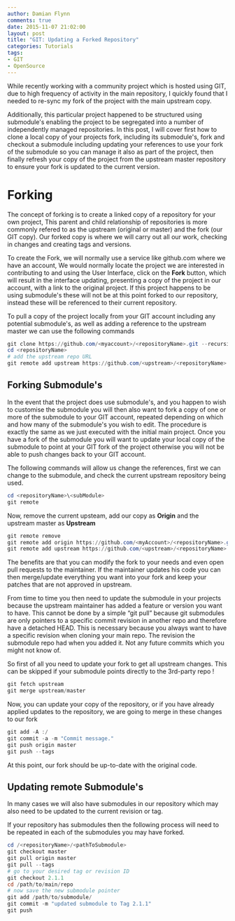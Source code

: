 ```yaml
---
author: Damian Flynn
comments: true
date: 2015-11-07 21:02:00
layout: post
title: "GIT: Updating a Forked Repository"
categories: Tutorials
tags:
- GIT
- OpenSource
---
```


While recently working with a community project which is hosted using GIT, due to high frequency of activity in the main repository, I quickly found that I needed to re-sync my fork of the project with the main upstream copy. 

Additionally, this particular project happened to be structured using submodule's enabling the project to be segregated into a number of independently managed repositories. In this post, I will cover first how to clone a local copy of your projects fork, including its submodule's, fork and checkout a submodule including updating your references to use your fork of the submodule so you can manage it also as part of the project, then finally refresh your copy of the project from the upstream master repository to ensure your fork is updated to the current version.

# Forking
The concept of forking is to create a linked copy of a repository for your own project, This parent and child relationship of repositories is more commonly refered to as the upstream (original or master) and the fork (our GIT copy). Our forked copy is where we will carry out all our work, checking in changes and creating tags and versions.

To create the Fork, we will normally use a service like github.com where we have an account, We would normally locate the project we are interested in contributing to and using the User Interface, click on the **Fork** button, which will result in the interface updating, presenting a copy of the project in our account, with a link to the original project. If this project happens to be using submodule's these will not be at this point forked to our repository, instead these will be referenced to their current repository.

To pull a copy of the project locally from your GIT account including any potential submodule's, as well as adding a reference to the upstream master we can use the following commands

```powershell
git clone https://github.com/<myaccount>/<repositoryName>.git --recursive
cd <repositoryName>
# add the upstream repo URL
git remote add upstream https://github.com/<upstream>/<repositoryName>.git
```

## Forking Submodule's
In the event that the project does use submodule's, and you happen to wish to customise the submodule you will then also want to fork a copy of one or more of the submodule to your GIT account, repeated depending on which and how many of the submodule's you wish to edit. The procedure is exactly the same as we just executed with the initial main project. Once you have a fork of the submodule you will want to update your local copy of the submodule to point at your GIT fork of the project otherwise you will not be able to push changes back to your GIT account.

The following commands will allow us change the references, first we can change to the submodule, and check the current upstream repository being used.

```powershell
cd <repositoryName>\<subModule>
git remote
```

Now, remove the current upsteam, add our copy as **Origin** and the upstream master as **Upstream**

```Powershell
git remote remove
git remote add origin https://github.com/<myAccount>/<repositoryName>.git
git remote add upstream https://github.com/<upstream>/<repositoryName>.git
```

The benefits are that you can modify the fork to your needs and even open pull requests to the maintainer. If the maintainer updates his code you can then merge/update everything you want into your fork and keep your patches that are not approved in upstream.

From time to time you then need to update the submodule in your projects because the upstream maintainer has added a feature or version you want to have. This cannot be done by a simple “git pull” because git submodules are only pointers to a specific commit revision in another repo and therefore have a detached HEAD. This is necessary because you always want to have a specific revision when cloning your main repo. The revision the submodule repo had when you added it. Not any future commits which you might not know of.

So first of all you need to update your fork to get all upstream changes. This can be skipped if your submodule points directly to the 3rd-party repo !

 ```powershell
git fetch upstream
git merge upstream/master
```

Now, you can update your copy of the repository, or if you have already applied updates to the repository, we are going to merge in these changes to our fork

```powershell
git add -A :/
git commit -a -m "Commit message."
git push origin master
git push --tags
```

At this point, our fork should be up-to-date with the original code.

## Updating remote Submodule's

In many cases we will also have submodules in our repository which may also need to be updated to the current revision or tag.

If your repository has submodules then the following process will need to be repeated in each of the submodules you may have forked.

```powershell
cd /<repositoryName>/<pathToSubmodule>
git checkout master
git pull origin master
git pull --tags
# go to your desired tag or revision ID
git checkout 2.1.1
cd /path/to/main/repo
# now save the new submodule pointer
git add /path/to/submodule/
git commit -m "updated submodule to Tag 2.1.1"
git push
```
